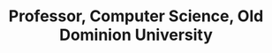 ---
order_number: 2
name: "Dr. Jian Wu"
role: "Co-PI"
title: "Professor, Computer Science, Old Dominion University"
bio: "My research interests include text mining, scholarly big data, applied machine learning and deep learning, natural language processing, and information retrieval"
img: "jian-wu.png"
collection: team
website: "https://www.cs.odu.edu/~jwu/"
email: "mailto:jwu@cs.odu.edu"
---
